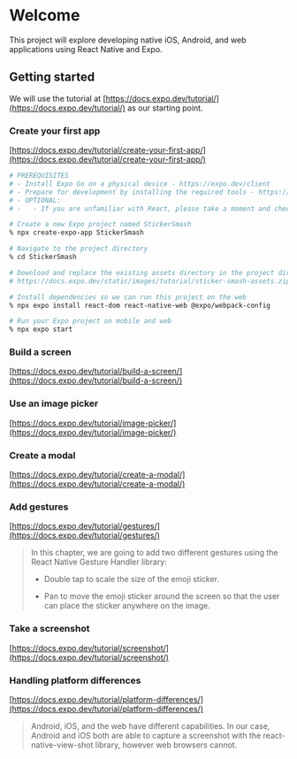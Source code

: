 # Welcome

This project will explore developing native iOS, Android, and web applications using React Native and Expo.

## Getting started

We will use the tutorial at [https://docs.expo.dev/tutorial/](https://docs.expo.dev/tutorial/) as our starting point.

### Create your first app

[https://docs.expo.dev/tutorial/create-your-first-app/](https://docs.expo.dev/tutorial/create-your-first-app/)

```sh
# PREREQUISITES
# - Install Expo Go on a physical device - https://expo.dev/client
# - Prepare for development by installing the required tools - https://docs.expo.dev/get-started/installation/#requirements
# - OPTIONAL:
# -   - If you are unfamiliar with React, please take a moment and check out the official React tutorial - https://react.dev/learn

# Create a new Expo project named StickerSmash
% npx create-expo-app StickerSmash

# Navigate to the project directory
% cd StickerSmash

# Download and replace the existing assets directory in the project directory
# https://docs.expo.dev/static/images/tutorial/sticker-smash-assets.zip

# Install dependencies so we can run this project on the web
% npx expo install react-dom react-native-web @expo/webpack-config

# Run your Expo project on mobile and web
% npx expo start
```

### Build a screen

[https://docs.expo.dev/tutorial/build-a-screen/](https://docs.expo.dev/tutorial/build-a-screen/)

### Use an image picker

[https://docs.expo.dev/tutorial/image-picker/](https://docs.expo.dev/tutorial/image-picker/)

### Create a modal

[https://docs.expo.dev/tutorial/create-a-modal/](https://docs.expo.dev/tutorial/create-a-modal/)

### Add gestures

[https://docs.expo.dev/tutorial/gestures/](https://docs.expo.dev/tutorial/gestures/)

> In this chapter, we are going to add two different gestures using the React Native Gesture Handler library:
>
> - Double tap to scale the size of the emoji sticker.
>
> - Pan to move the emoji sticker around the screen so that the user can place the sticker anywhere on the image.

### Take a screenshot

[https://docs.expo.dev/tutorial/screenshot/](https://docs.expo.dev/tutorial/screenshot/)

### Handling platform differences

[https://docs.expo.dev/tutorial/platform-differences/](https://docs.expo.dev/tutorial/platform-differences/)

> Android, iOS, and the web have different capabilities. In our case, Android and iOS both are able to capture a screenshot with the react-native-view-shot library, however web browsers cannot.
